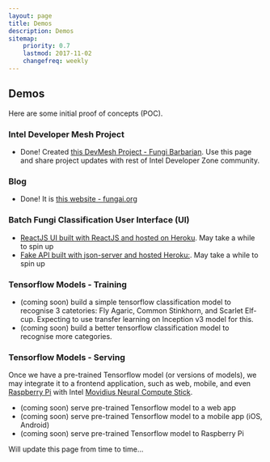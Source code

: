 ```yaml
---
layout: page
title: Demos
description: Demos
sitemap:
    priority: 0.7
    lastmod: 2017-11-02
    changefreq: weekly
---
```


## Demos

Here are some initial proof of concepts (POC).

### Intel Developer Mesh Project

- Done! Created <a href="https://devmesh.intel.com/projects/fungi-barbarian" target="_blank">this DevMesh Project - Fungi Barbarian</a>.
  Use this page and share project updates with rest of Intel Developer Zone community.

### Blog

- Done! It is [this website - fungai.org](http://fungai.org)

### Batch Fungi Classification User Interface (UI)

- <a href="https://fungai-react-ui.herokuapp.com/fungpredict" target="_blank">ReactJS UI built with ReactJS and
  hosted on Heroku</a>. May take a while to spin up
- <a href="https://fungai-json-server-heroku.herokuapp.com/" target="_blank">Fake API built with json-server and
  hosted Heroku:</a>. May take a while to spin up

### Tensorflow Models - Training

- (coming soon) build a simple tensorflow classification model to recognise 3 catetories: Fly Agaric,
  Common Stinkhorn, and Scarlet Elf-cup. Expecting to use transfer learning on Inception v3 model for this.
- (coming soon) build a better tensorflow classification model to recognise more categories. 
  
### Tensorflow Models - Serving

Once we have a pre-trained Tensorflow model (or versions of models), we may integrate it to a frontend application,
such as web, mobile, and even <a href="https://www.raspberrypi.org/" target="_target">Raspberry Pi</a> with
Intel <a href="https://developer.movidius.com/" target="_blank">Movidius Neural Compute Stick</a>.

- (coming soon) serve pre-trained Tensorflow model to a web app
- (coming soon) serve pre-trained Tensorflow model to a mobile app (iOS, Android)
- (coming soon) serve pre-trained Tensorflow model to Raspberry Pi

Will update this page from time to time...